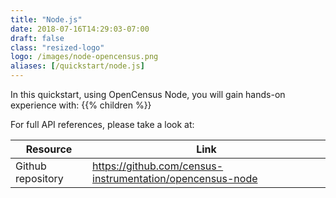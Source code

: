 ```yaml
---
title: "Node.js"
date: 2018-07-16T14:29:03-07:00
draft: false
class: "resized-logo"
logo: /images/node-opencensus.png
aliases: [/quickstart/node.js]
---
```


In this quickstart, using OpenCensus Node, you will gain hands-on experience with:
{{% children %}}

For full API references, please take a look at:

Resource|Link
---|---
Github repository|https://github.com/census-instrumentation/opencensus-node
